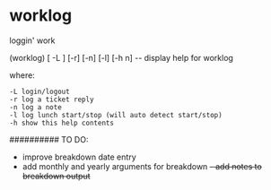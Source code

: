 # worklog
loggin' work

(worklog) [ -L ] [-r] [-n] [-l] [-h n] -- display help for worklog

where:


    -L login/logout 
    -r log a ticket reply
    -n log a note
    -l log lunch start/stop (will auto detect start/stop)
    -h show this help contents


##########
TO DO:
- improve breakdown date entry
- add monthly and yearly arguments for breakdown 
~~- add notes to breakdown output~~

